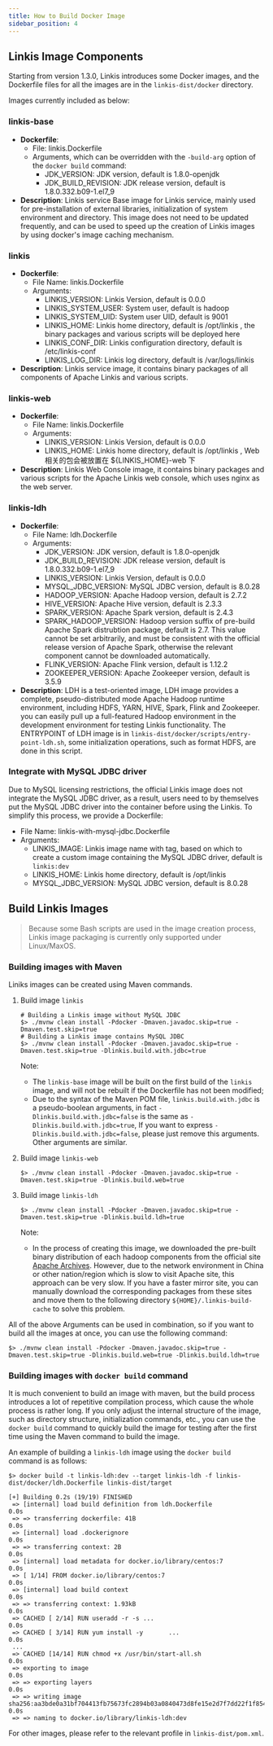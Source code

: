 ```yaml
---
title: How to Build Docker Image
sidebar_position: 4
---
```


## Linkis Image Components

Starting from version 1.3.0, Linkis introduces some Docker images, and the Dockerfile files for all the images are in the `linkis-dist/docker` directory.

Images currently included as below:

### linkis-base
  
  - __Dockerfile__: 
    - File: linkis.Dockerfile
    - Arguments, which can be overridden with the `-build-arg` option of the `docker build` command: 
      * JDK_VERSION: JDK version, default is 1.8.0-openjdk
      * JDK_BUILD_REVISION: JDK release version, default is 1.8.0.332.b09-1.el7_9
  - __Description__: Linkis service Base image for Linkis service, mainly used for pre-installation of external libraries, initialization of system environment and directory. This image does not need to be updated frequently, and can be used to speed up the creation of Linkis images by using docker's image caching mechanism.

### linkis
  - __Dockerfile__: 
    - File Name: linkis.Dockerfile
    - Arguments:
      * LINKIS_VERSION: Linkis Version, default is 0.0.0
      * LINKIS_SYSTEM_USER: System user, default is hadoop 
      * LINKIS_SYSTEM_UID: System user UID, default is 9001
      * LINKIS_HOME: Linkis home directory, default is /opt/linkis , the binary packages and various scripts will be deployed here
      * LINKIS_CONF_DIR: Linkis configuration directory, default is /etc/linkis-conf
      * LINKIS_LOG_DIR: Linkis log directory, default is /var/logs/linkis
  - __Description__: Linkis service image, it contains binary packages of all components of Apache Linkis and various scripts.

### linkis-web
  - __Dockerfile__: 
    - File Name: linkis.Dockerfile
    - Arguments:
      * LINKIS_VERSION: Linkis Version, default is 0.0.0
      * LINKIS_HOME: Linkis home directory, default is /opt/linkis , Web 相关的包会被放置在 ${LINKIS_HOME}-web 下 
  - __Description__: Linkis Web Console image, it contains binary packages and various scripts for the Apache Linkis web console, which uses nginx as the web server. 

### linkis-ldh
  - __Dockerfile__: 
    - File Name: ldh.Dockerfile
    - Arguments:
      * JDK_VERSION: JDK version, default is 1.8.0-openjdk
      * JDK_BUILD_REVISION: JDK release version, default is 1.8.0.332.b09-1.el7_9
      * LINKIS_VERSION: Linkis Version, default is 0.0.0
      * MYSQL_JDBC_VERSION: MySQL JDBC version, default is 8.0.28
      * HADOOP_VERSION: Apache Hadoop version, default is 2.7.2
      * HIVE_VERSION: Apache Hive version, default is 2.3.3
      * SPARK_VERSION:  Apache Spark version, default is 2.4.3
      * SPARK_HADOOP_VERSION:  Hadoop version suffix of pre-build Apache Spark distrubtion package, default is 2.7. This value cannot be set arbitrarily, and must be consistent with the official release version of Apache Spark, otherwise the relevant component cannot be downloaded automatically.  
      * FLINK_VERSION:  Apache Flink version, default is 1.12.2
      * ZOOKEEPER_VERSION:  Apache Zookeeper version, default is 3.5.9
  - __Description__: LDH is a test-oriented image, LDH image provides a complete, pseudo-distributed mode Apache Hadoop runtime environment, including HDFS, YARN, HIVE, Spark, Flink and Zookeeper. you can easily pull up a full-featured Hadoop environment in the development environment for testing Linkis functionality. The ENTRYPOINT of LDH image is in `linkis-dist/docker/scripts/entry-point-ldh.sh`, some initialization operations, such as format HDFS, are done in this script. 

### Integrate with MySQL JDBC driver

Due to MySQL licensing restrictions, the official Linkis image does not integrate the MySQL JDBC driver, as a result, users need to  by themselves put the MySQL JDBC driver into the container before using the Linkis. To simplify this process, we provide a Dockerfile:

- File Name: linkis-with-mysql-jdbc.Dockerfile
- Arguments:
  * LINKIS_IMAGE: Linkis image name with tag, based on which to create a custom image containing the MySQL JDBC driver, default is `linkis:dev`
  * LINKIS_HOME: Linkis home directory, default is /opt/linkis
  * MYSQL_JDBC_VERSION: MySQL JDBC version, default is 8.0.28

## Build Linkis Images

> Because some Bash scripts are used in the image creation process, Linkis image packaging is currently only supported under Linux/MaxOS. 

### Building images with Maven

Liniks images can be created using Maven commands. 

1. Build image `linkis` 

    ``` shell
    # Building a Linkis image without MySQL JDBC
    $> ./mvnw clean install -Pdocker -Dmaven.javadoc.skip=true -Dmaven.test.skip=true
    # Building a Linkis image contains MySQL JDBC
    $> ./mvnw clean install -Pdocker -Dmaven.javadoc.skip=true -Dmaven.test.skip=true -Dlinkis.build.with.jdbc=true
    ```
    Note: 
    * The `linkis-base` image will be built on the first build of the `linkis` image, and will not be rebuilt if the Dockerfile has not been modified;
    * Due to the syntax of the Maven POM file, `linkis.build.with.jdbc` is a pseudo-boolean arguments, in fact `-Dlinkis.build.with.jdbc=false` is the same as `-Dlinkis.build.with.jdbc=true`, If you want to express `-Dlinkis.build.with.jdbc=false`, please just remove this arguments. Other arguments are similar. 

2. Build image `linkis-web` 

    ``` shell
    $> ./mvnw clean install -Pdocker -Dmaven.javadoc.skip=true -Dmaven.test.skip=true -Dlinkis.build.web=true
    ```

3. Build image `linkis-ldh`

    ``` shell
    $> ./mvnw clean install -Pdocker -Dmaven.javadoc.skip=true -Dmaven.test.skip=true -Dlinkis.build.ldh=true
    ```

    Note: 
    * In the process of creating this image, we downloaded the pre-built binary distribution of each hadoop components from the official site [Apache Archives](https://archive.apache.org/dist/). However, due to the network environment in China or other nation/region which is slow to visit Apache site, this approach can be very slow. If you have a faster mirror site, you can manually download the corresponding packages from these sites and move them to the following directory `${HOME}/.linkis-build-cache` to solve this problem. 

All of the above Arguments can be used in combination, so if you want to build all the images at once, you can use the following command:

``` shell
$> ./mvnw clean install -Pdocker -Dmaven.javadoc.skip=true -Dmaven.test.skip=true -Dlinkis.build.web=true -Dlinkis.build.ldh=true
```

### Building images with `docker build` command

It is much convenient to build an image with maven, but the build process introduces a lot of repetitive compilation process, which cause the whole process is rather long. If you only adjust the internal structure of the image, such as directory structure, initialization commands, etc., you can use the `docker build` command to quickly build the image for testing after the first time using the Maven command to build the image. 

An example of building a `linkis-ldh` image using the `docker build` command is as follows:

``` shell
$> docker build -t linkis-ldh:dev --target linkis-ldh -f linkis-dist/docker/ldh.Dockerfile linkis-dist/target

[+] Building 0.2s (19/19) FINISHED                                                                                                                                                                                      
 => [internal] load build definition from ldh.Dockerfile               0.0s
 => => transferring dockerfile: 41B                                    0.0s
 => [internal] load .dockerignore                                      0.0s
 => => transferring context: 2B                                        0.0s
 => [internal] load metadata for docker.io/library/centos:7            0.0s
 => [ 1/14] FROM docker.io/library/centos:7                            0.0s
 => [internal] load build context                                      0.0s
 => => transferring context: 1.93kB                                    0.0s
 => CACHED [ 2/14] RUN useradd -r -s ...                               0.0s
 => CACHED [ 3/14] RUN yum install -y       ...                        0.0s
 ...
 => CACHED [14/14] RUN chmod +x /usr/bin/start-all.sh                  0.0s
 => exporting to image                                                 0.0s
 => => exporting layers                                                0.0s
 => => writing image sha256:aa3bde0a31bf704413fb75673fc2894b03a0840473d8fe15e2d7f7dd22f1f854     0.0s
 => => naming to docker.io/library/linkis-ldh:dev 
```

For other images, please refer to the relevant profile in `linkis-dist/pom.xml`.
